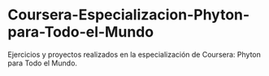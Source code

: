 # Coursera-Especializacion-Phyton-para-Todo-el-Mundo
Ejercicios y proyectos realizados en la especialización de Coursera: Phyton para Todo el Mundo.
